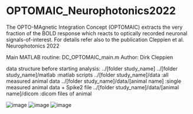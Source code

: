 # OPTOMAIC_Neurophotonics2022
The OPTO-MAgnetic Integration Concept (OPTOMAIC) extracts the very fraction of the BOLD response which reacts to optically recorded neuronal signals-of-interest.
For details refer also to the publication Cleppien et al. Neurophotonics 2022

Main MATLAB routine: DC_OPTOMAIC_main.m
Author: Dirk Cleppien

data structure before starting analysis:
 ../[folder study_name]
		../[folder study_name]/matlab	                 :matlab scripts
 ../[folder study_name]/data                     :all measured animal data
 ../[folder study_name]/data/[animal name]       :single measured animal data + Spike2 file
 ../[folder study_name]/data/[animal name]/dicom :dicom files of animal
	
![image](https://user-images.githubusercontent.com/68378705/176235832-edf08a33-a5c0-43c9-8738-c5fce1aa6dd2.png)
![image](https://user-images.githubusercontent.com/68378705/176236383-1b0ff49b-0498-4558-bfb7-46cf56225354.png)
![image](https://user-images.githubusercontent.com/68378705/176235600-a597491a-68d8-4e26-a457-f24a344e74b3.png)
